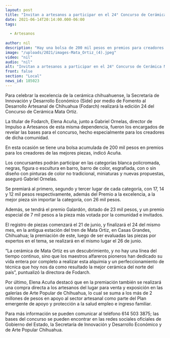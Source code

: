```yaml
---
layout: post
title: "Invitan a artesanos a participar en el 24° Concurso de Cerámica Mata Ortiz"
date: 2021-06-14T20:14:00.000-06:00
tags:
  
  - Artesanos
  
author: nil
description: "Hay una bolsa de 200 mil pesos en premios para creadores de las mejores piezas, el principal es de 26 mil pesos; registro inicia el 21 de junio y finaliza el 24 del mismo mes"
image: "/uploads/2021/images-Mata_Ortiz_(4).jpeg"
video: "nil"
audio: "nil"
alt: "Invitan a artesanos a participar en el 24° Concurso de Cerámica Mata Ortiz"
front: false
section: "Local"
news_id: 185023
---
```


Para celebrar la excelencia de la cerámica chihuahuense, la Secretaría de Innovación y Desarrollo Económico (Side) por medio de Fomento al Desarrollo Artesanal de Chihuahua (Fodarch) realizará la edición 24 del Concurso de Cerámica Mata Ortiz.

 

La titular de Fodarch, Elena Acuña, junto a Gabriel Ornelas, director de Impulso a Artesanos de esta misma dependencia, fueron los encargados de revelar las bases para el concurso, hecho especialmente para los creadores de dicha comunidad.

 

En esta ocasión se tiene una bolsa acumulada de 200 mil pesos en premios para los creadores de las mejores piezas, indicó Acuña.

 

Los concursantes podrán participar en las categorías blanca policromada, negras, figura o escultura en barro, barro de color, esgrafiada, con o sin diseño con pinturas de color no tradicional, miniaturas y nuevas propuestas, aseguró Gabriel Ornelas.

 

Se premiará al primero, segundo y tercer lugar de cada categoría, con 17, 14 y 12 mil pesos respectivamente, además del Premio a la excelencia, a la mejor pieza sin importar la categoría, con 26 mil pesos.

 

Además, se tendrá el premio Galardón, dotado de 23 mil pesos, y un premio especial de 7 mil pesos a la pieza más votada por la comunidad e invitados.

 

El registro de piezas comenzará el 21 de junio, y finalizará el 24 del mismo mes, en la antigua estación del tren de Mata Ortiz, en Casas Grandes, Chihuahua; la premiación de este, luego de ser evaluadas las piezas por expertos en el tema, se realizará en el mismo lugar el 26 de junio.

 

“La cerámica de Mata Ortiz es un descubrimiento, y no hay una línea del tiempo continuo, sino que los maestros alfareros pioneros han dedicado su vida entera por completo a realizar esta alquimia y un perfeccionamiento de técnica que hoy nos da como resultado la mejor cerámica del norte del país”, puntualizó la directora de Fodarch.

 

Por último, Elena Acuña destacó que en la premiación también se realizará una compra directa a los artesanos del lugar para venta y exposición en las galerías de Arte Popular de Chihuahua, lo cual se suma a los más de 2 millones de pesos en apoyo al sector artesanal como parte del Plan emergente de apoyo y protección a la salud empleo e ingreso familiar.

 

Para más información se pueden comunicar al teléfono 614 503 3875; las bases del concurso se pueden encontrar en las redes sociales oficiales de Gobierno del Estado, la Secretaría de Innovación y Desarrollo Económico y de Arte Popular Chihuahua.